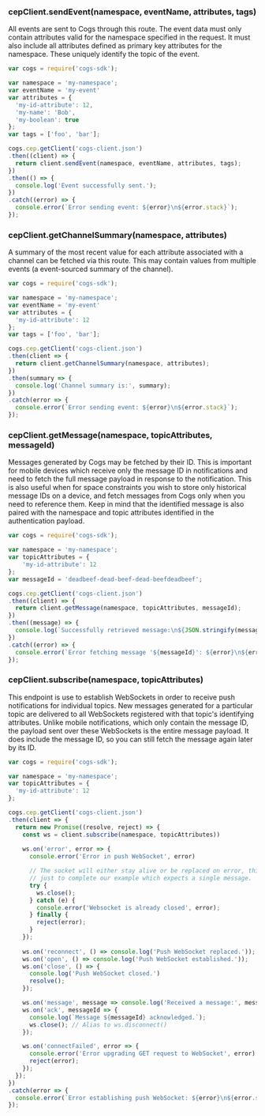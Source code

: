 ### cepClient.sendEvent(namespace, eventName, attributes, tags)
All events are sent to Cogs through this route. The event data must only contain attributes valid for the namespace specified in the request. It must also include all attributes defined as primary key attributes for the namespace. These uniquely identify the topic of the event.

```javascript
var cogs = require('cogs-sdk');

var namespace = 'my-namespace';
var eventName = 'my-event'
var attributes = {
  'my-id-attribute': 12,
  'my-name': 'Bob',
  'my-boolean': true
};
var tags = ['foo', 'bar'];

cogs.cep.getClient('cogs-client.json')
.then((client) => {
  return client.sendEvent(namespace, eventName, attributes, tags);
})
.then(() => {
  console.log('Event successfully sent.');
})
.catch((error) => {
  console.error(`Error sending event: ${error}\n${error.stack}`);
});
```

### cepClient.getChannelSummary(namespace, attributes)
A summary of the most recent value for each attribute associated with a channel can be fetched via this route. This may contain values from multiple events (a event-sourced summary of the channel).

```javascript
var cogs = require('cogs-sdk');

var namespace = 'my-namespace';
var eventName = 'my-event'
var attributes = {
  'my-id-attribute': 12
};
var tags = ['foo', 'bar'];

cogs.cep.getClient('cogs-client.json')
.then(client => {
  return client.getChannelSummary(namespace, attributes);
})
.then(summary => {
  console.log('Channel summary is:', summary);
})
.catch(error => {
  console.error(`Error sending event: ${error}\n${error.stack}`);
});
```

### cepClient.getMessage(namespace, topicAttributes, messageId)
Messages generated by Cogs may be fetched by their ID. This is important for mobile devices which receive only the message ID in notifications and need to fetch the full message payload in response to the notification. This is also useful when for space constraints you wish to store only historical message IDs on a device, and fetch messages from Cogs only when you need to reference them. Keep in mind that the identified message is also paired with the namespace and topic attributes identified in the authentication payload.

```javascript
var cogs = require('cogs-sdk');

var namespace = 'my-namespace';
var topicAttributes = {
    'my-id-attribute': 12
};
var messageId = 'deadbeef-dead-beef-dead-beefdeadbeef';

cogs.cep.getClient('cogs-client.json')
.then((client) => {
  return client.getMessage(namespace, topicAttributes, messageId);
})
.then((message) => {
  console.log(`Successfully retrieved message:\n${JSON.stringify(message, null, 2)}`);
})
.catch((error) => {
  console.error(`Error fetching message '${messageId}': ${error}\n${error.stack}`);
});
```


### cepClient.subscribe(namespace, topicAttributes)
This endpoint is use to establish WebSockets in order to receive push notifications for individual topics. New messages generated for a particular topic are delivered to all WebSockets registered with that topic's identifying attributes. Unlike mobile notifications, which only contain the message ID, the payload sent over these WebSockets is the entire message payload. It does include the message ID, so you can still fetch the message again later by its ID.

```javascript
var cogs = require('cogs-sdk');

var namespace = 'my-namespace';
var topicAttributes = {
  'my-id-attribute': 12
};

cogs.cep.getClient('cogs-client.json')
.then(client => {
  return new Promise((resolve, reject) => {
    const ws = client.subscribe(namespace, topicAttributes)) 
    
    ws.on('error', error => {
      console.error('Error in push WebSocket', error)

      // The socket will either stay alive or be replaced on error, this is
      // just to complete our example which expects a single message.
      try {
        ws.close();
      } catch (e) {
        console.error('Websocket is already closed', error);
      } finally {
        reject(error);
      }
    });
    
    ws.on('reconnect', () => console.log('Push WebSocket replaced.'));
    ws.on('open', () => console.log('Push WebSocket established.'));
    ws.on('close', () => {
      console.log('Push WebSocket closed.')
      resolve();
    });

    ws.on('message', message => console.log('Received a message:', message));
    ws.on('ack', messageId => {
      console.log(`Message ${messageId} acknowledged.`);
      ws.close(); // Alias to ws.disconnect()
    });

    ws.on('connectFailed', error => {
      console.error('Error upgrading GET request to WebSocket', error)
      reject(error);
    });
  });
})
.catch(error => {
  console.error(`Error establishing push WebSocket: ${error}\n${error.stack}`);
});
```